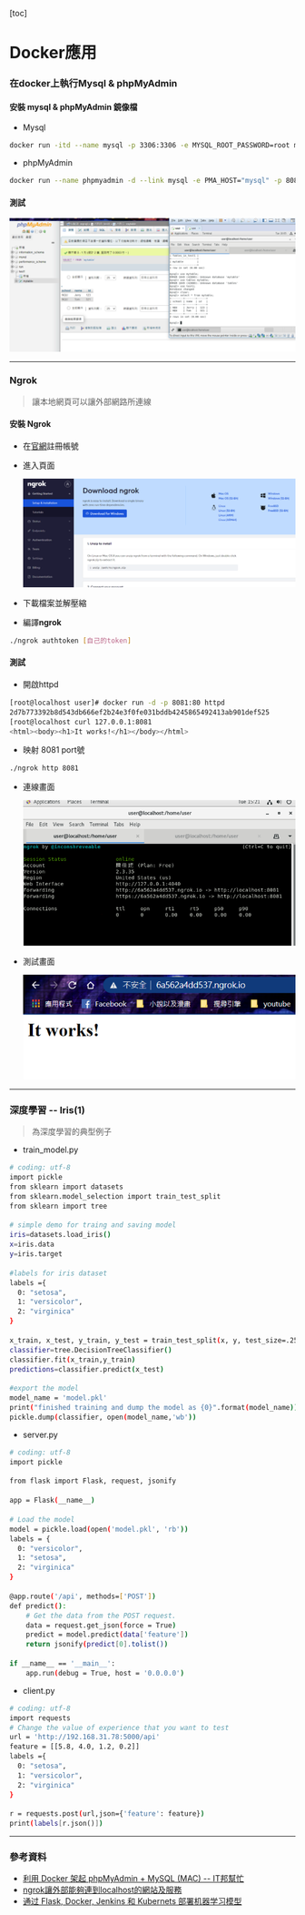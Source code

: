 [toc]
# Docker應用
### 在docker上執行Mysql & phpMyAdmin
#### 安裝 mysql & phpMyAdmin 鏡像檔
* Mysql
```sh
docker run -itd --name mysql -p 3306:3306 -e MYSQL_ROOT_PASSWORD=root mysql:5.7.24
```
* phpMyAdmin
```sh
docker run --name phpmyadmin -d --link mysql -e PMA_HOST="mysql" -p 8080:80 phpmyadmin/phpmyadmin
```
#### 測試

![1020-04](./20201020/1020-04.png)

---
### Ngrok

> 讓本地網頁可以讓外部網路所連線

#### 安裝 Ngrok

* 在[官網](https://ngrok.com/)註冊帳號

* 進入頁面

    ![1020-01](./20201020/1020-01.png)

* 下載檔案並解壓縮

* 編譯**ngrok**

```sh
./ngrok authtoken [自己的token]
```
#### 測試

* 開啟httpd

```sh
[root@localhost user]# docker run -d -p 8081:80 httpd
2d7b773392b8d543db666ef2b24e3f0fe031bddb4245865492413ab901def525
[root@localhost curl 127.0.0.1:8081
<html><body><h1>It works!</h1></body></html>
```

* 映射 8081 port號

```sh
./ngrok http 8081
```

* 連線畫面

    ![1020-02](./20201020/1020-02.png)

* 測試畫面

    ![1020-03](./20201020/1020-03.png)

---
### 深度學習 -- Iris(1)
> 為深度學習的典型例子

* train_model.py

```sh
# coding: utf-8
import pickle
from sklearn import datasets
from sklearn.model_selection import train_test_split
from sklearn import tree

# simple demo for traing and saving model
iris=datasets.load_iris()
x=iris.data
y=iris.target

#labels for iris dataset
labels ={
  0: "setosa",
  1: "versicolor",
  2: "virginica"
}

x_train, x_test, y_train, y_test = train_test_split(x, y, test_size=.25)
classifier=tree.DecisionTreeClassifier()
classifier.fit(x_train,y_train)
predictions=classifier.predict(x_test)

#export the model
model_name = 'model.pkl'
print("finished training and dump the model as {0}".format(model_name))
pickle.dump(classifier, open(model_name,'wb'))
```

* server.py

```sh
# coding: utf-8
import pickle

from flask import Flask, request, jsonify

app = Flask(__name__)

# Load the model
model = pickle.load(open('model.pkl', 'rb'))
labels = {
  0: "versicolor",   
  1: "setosa",
  2: "virginica"
}

@app.route('/api', methods=['POST'])
def predict():
    # Get the data from the POST request.
    data = request.get_json(force = True)
    predict = model.predict(data['feature'])
    return jsonify(predict[0].tolist())

if __name__ == '__main__':
    app.run(debug = True, host = '0.0.0.0')
```

* client.py

```sh
# coding: utf-8
import requests
# Change the value of experience that you want to test
url = 'http://192.168.31.78:5000/api'
feature = [[5.8, 4.0, 1.2, 0.2]]
labels ={
  0: "setosa",
  1: "versicolor",
  2: "virginica"
}

r = requests.post(url,json={'feature': feature})
print(labels[r.json()])
```
---
### 參考資料
* [利用 Docker 架起 phpMyAdmin + MySQL (MAC) -- IT邦幫忙](https://ithelp.ithome.com.tw/articles/10200754)
* [ngrok讓外部能夠連到localhost的網站及服務](https://blog.alantsai.net/posts/2018/04/devtooltips-5-ngrok-allow-public-to-access-localhost-website-and-sql-server#WizKMOutline_1525065134863862)
* [通过 Flask, Docker, Jenkins 和 Kubernets 部署机器学习模型](http://wulc.me/2019/04/19/%E9%80%9A%E8%BF%87%20Flask,%20Docker,%20Jenkins%20%E5%92%8C%20Kubernets%20%E9%83%A8%E7%BD%B2%E6%9C%BA%E5%99%A8%E5%AD%A6%E4%B9%A0%E6%A8%A1%E5%9E%8B/)